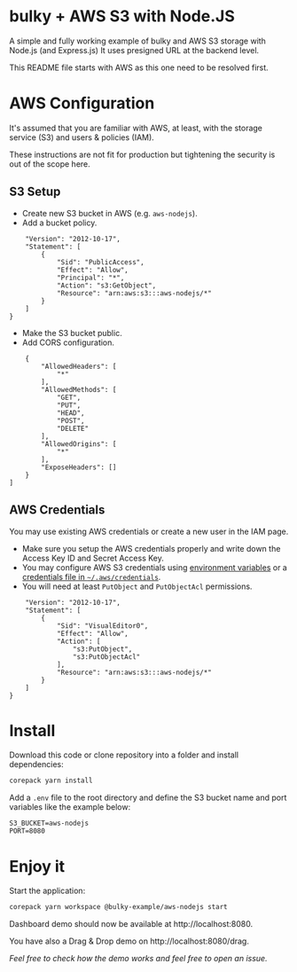 # bulky + AWS S3 with Node.JS

A simple and fully working example of bulky and AWS S3 storage with Node.js (and Express.js) It uses presigned URL at the backend level.

This README file starts with AWS as this one need to be resolved first.

# AWS Configuration

It's assumed that you are familiar with AWS, at least, with the storage service (S3) and users & policies (IAM).

These instructions are not fit for production but tightening the security is out of the scope here.

## S3 Setup

- Create new S3 bucket in AWS (e.g. `aws-nodejs`).
- Add a bucket policy.

```{
    "Version": "2012-10-17",
    "Statement": [
        {
            "Sid": "PublicAccess",
            "Effect": "Allow",
            "Principal": "*",
            "Action": "s3:GetObject",
            "Resource": "arn:aws:s3:::aws-nodejs/*"
        }
    ]
}
```

- Make the S3 bucket public.
- Add CORS configuration.

```[
    {
        "AllowedHeaders": [
            "*"
        ],
        "AllowedMethods": [
            "GET",
            "PUT",
            "HEAD",
            "POST",
            "DELETE"
        ],
        "AllowedOrigins": [
            "*"
        ],
        "ExposeHeaders": []
    }
]
```

## AWS Credentials

You may use existing AWS credentials or create a new user in the IAM page.

- Make sure you setup the AWS credentials properly and write down the Access Key ID and Secret Access Key.
- You may configure AWS S3 credentials using [environment variables](https://docs.aws.amazon.com/sdk-for-javascript/v3/developer-guide/loading-node-credentials-environment.html) or a [credentials file in `~/.aws/credentials`](https://docs.aws.amazon.com/sdk-for-javascript/v3/developer-guide/setting-credentials-node.html).
- You will need at least `PutObject` and `PutObjectAcl` permissions.

```{
    "Version": "2012-10-17",
    "Statement": [
        {
            "Sid": "VisualEditor0",
            "Effect": "Allow",
            "Action": [
                "s3:PutObject",
                "s3:PutObjectAcl"
            ],
            "Resource": "arn:aws:s3:::aws-nodejs/*"
        }
    ]
}
```

# Install

Download this code or clone repository into a folder and install dependencies:

```bash
corepack yarn install
```

Add a `.env` file to the root directory and define the S3 bucket name and port variables like the example below:

```
S3_BUCKET=aws-nodejs
PORT=8080
```

# Enjoy it

Start the application:

```bash
corepack yarn workspace @bulky-example/aws-nodejs start
```

Dashboard demo should now be available at http://localhost:8080.

You have also a Drag & Drop demo on http://localhost:8080/drag.

_Feel free to check how the demo works and feel free to open an issue._
